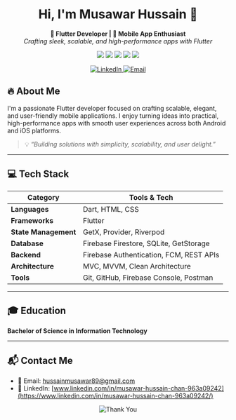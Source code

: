 

<h1 align="center">Hi, I'm Musawar Hussain 👋</h1>
<p align="center">
  <strong>💙 Flutter Developer | 📱 Mobile App Enthusiast</strong><br>
  <em>Crafting sleek, scalable, and high-performance apps with Flutter</em>
</p>


<p align="center">
  <img src="https://img.shields.io/badge/Flutter-%2302569B.svg?style=for-the-badge&logo=flutter&logoColor=white"/>
  <img src="https://img.shields.io/badge/Dart-%230175C2.svg?style=for-the-badge&logo=dart&logoColor=white"/>
  <img src="https://img.shields.io/badge/GetX-State%20Management-purple?style=for-the-badge"/>
  <img src="https://img.shields.io/badge/Firebase-%23FFCA28.svg?style=for-the-badge&logo=firebase&logoColor=black"/>
  <img src="https://img.shields.io/badge/REST%20API-Integration-green?style=for-the-badge&logo=postman&logoColor=white"/>
</p>


<p align="center">


<a href="https://www.linkedin.com/in/musawar-hussain-chan-963a09242">
  <img src="https://img.shields.io/badge/LinkedIn-Musawar%20Hussain%20Chan-0077B5?style=for-the-badge&logo=linkedin&logoColor=white" alt="LinkedIn"/>
</a>

<a href="mailto:hussainmusawar@gmail.com">
  <img src="https://img.shields.io/badge/Email-hussainmusawar89%40gmail.com-red?style=for-the-badge&logo=gmail&logoColor=white" alt="Email"/>
</a>

</p>


## 🔥 About Me

I'm a passionate Flutter developer focused on crafting scalable, elegant, and user-friendly mobile applications. I enjoy turning ideas into practical, high-performance apps with smooth user experiences across both Android and iOS platforms.

> 💡 *“Building solutions with simplicity, scalability, and user delight.”*

---

## 💻 Tech Stack

| Category             | Tools & Tech                                                                       |
|----------------------|-------------------------------------------------------------------------------------|
| **Languages**        | Dart, HTML, CSS                                                                     |
| **Frameworks**       | Flutter                                                                             |
| **State Management** | GetX, Provider, Riverpod                                                            |
| **Database**         | Firebase Firestore, SQLite, GetStorage
| **Backend**          | Firebase Authentication, FCM, REST APIs                                             |
| **Architecture**     | MVC, MVVM, Clean Architecture                                                       |
| **Tools**            | Git, GitHub, Firebase Console, Postman                                              |

---

## 🎓 Education

**Bachelor of Science in Information Technology**

---

## 📬 Contact Me

- 📧 Email: [hussainmusawar89@gmail.com](mailto:hussainmusawar89@gmail.com)
- 💼 LinkedIn: [www.linkedin.com/in/musawar-hussain-chan-963a09242](https://www.linkedin.com/in/musawar-hussain-chan-963a09242/)




<p align="center">
  <img src="https://readme-typing-svg.herokuapp.com/?lines=Thanks+for+visiting+my+profile!++Let's+build+something+great+together.+🚀&center=true&width=1000&height=45" alt="Thank You" />
</p>


